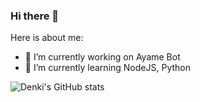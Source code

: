 ### Hi there 👋


Here is about me:

- 🔭 I’m currently working on Ayame Bot
- 🌱 I’m currently learning NodeJS, Python

![Denki's GitHub stats](https://github-readme-stats.vercel.app/api?username=ItzDenkiRepo&show_icons=true&theme=dracula)
